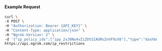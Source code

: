<!-- Code generated for API Clients. DO NOT EDIT. -->

#### Example Request

```bash
curl \
-X POST \
-H "Authorization: Bearer {API_KEY}" \
-H "Content-Type: application/json" \
-H "Ngrok-Version: 2" \
-d '{"ip_policy_ids":["ipp_2vJ0No4vZiZOtSIAGMsZnVF9zX6"],"type":"dashboard"}' \
https://api.ngrok.com/ip_restrictions
```
